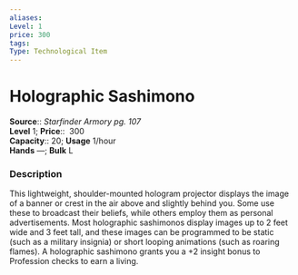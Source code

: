 ```yaml
---
aliases: 
Level: 1 
price: 300
tags: 
Type: Technological Item
---
```


# Holographic Sashimono

**Source**:: _Starfinder Armory pg. 107_  
**Level** 1;
**Price**::  300  
**Capacity**:: 20; **Usage** 1/hour  
**Hands** —; **Bulk** L

### Description

This lightweight, shoulder-mounted hologram projector displays the image of a banner or crest in the air above and slightly behind you. Some use these to broadcast their beliefs, while others employ them as personal advertisements. Most holographic sashimonos display images up to 2 feet wide and 3 feet tall, and these images can be programmed to be static (such as a military insignia) or short looping animations (such as roaring flames). A holographic sashimono grants you a +2 insight bonus to Profession checks to earn a living.
